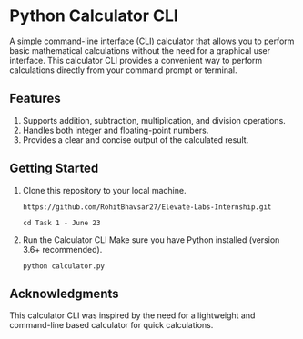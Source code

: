 # Python Calculator CLI
A simple command-line interface (CLI) calculator that allows you to perform basic mathematical calculations without the need for a graphical user interface. This calculator CLI provides a convenient way to perform calculations directly from your command prompt or terminal.

## Features
1. Supports addition, subtraction, multiplication, and division operations.
2. Handles both integer and floating-point numbers.
3. Provides a clear and concise output of the calculated result.

## Getting Started
1. Clone this repository to your local machine.
   
   ```https://github.com/RohitBhavsar27/Elevate-Labs-Internship.git```

   ```cd Task 1 - June 23```

2. Run the Calculator CLI
Make sure you have Python installed (version 3.6+ recommended).

   ```python calculator.py```

## Acknowledgments
This calculator CLI was inspired by the need for a lightweight and command-line based calculator for quick calculations.


